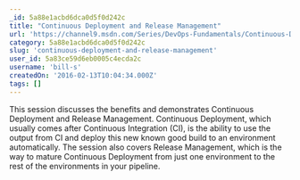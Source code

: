 ```yaml
---
_id: 5a88e1acbd6dca0d5f0d242c
title: "Continuous Deployment and Release Management"
url: 'https://channel9.msdn.com/Series/DevOps-Fundamentals/Continuous-Deployment-and-Release-Management'
category: 5a88e1acbd6dca0d5f0d242c
slug: 'continuous-deployment-and-release-management'
user_id: 5a83ce59d6eb0005c4ecda2c
username: 'bill-s'
createdOn: '2016-02-13T10:04:34.000Z'
tags: []
---
```


This session discusses the benefits and demonstrates Continuous Deployment and Release Management. Continuous Deployment, which usually comes after Continuous Integration (CI), is the ability to use the output from CI and deploy this new known good build to an environment automatically. The session also covers Release Management, which is the way to mature Continuous Deployment from just one environment to the rest of the environments in your pipeline.
